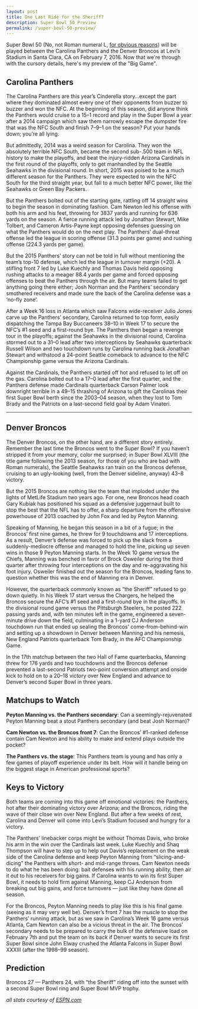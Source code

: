```yaml
---
layout: post
title: One Last Ride for the Sheriff?
description: Super Bowl 50 Preview
permalink: /super-bowl-50-preview/
---
```


Super Bowl 50 (No, not Roman numeral L, [for obvious
reasons](http://www.cbssports.com/nfl/eye-on-football/25464168/super-bowl-l-is-for-losers-but-nfl-will-return-to-roman-numerals-after-50))
will be played between the Carolina Panthers and the Denver Broncos at Levi’s
Stadium in Santa Clara, CA on February 7, 2016. Now that we're through with the
cursory details, here's my preview of the "Big Game".

## Carolina Panthers

The Carolina Panthers are this year’s Cinderella story…except the part where
they dominated almost every one of their opponents from buzzer to buzzer and won
the NFC. At the beginning of this season, did anyone think the Panthers would
cruise to a 15–1 record and play in the Super Bowl a year after a 2014 campaign
which saw them narrowly escape the dumpster fire that was the NFC South and
finish 7–9–1 on the season? Put your hands down; you’re all lying.

But admittedly, 2014 was a weird season for Carolina. They won the absolutely
terrible NFC South, became the second sub-.500 team in NFL history to make the
playoffs, and beat the injury-ridden Arizona Cardinals in the first round of the
playoffs, only to get manhandled by the Seattle Seahawks in the divisional
round. In short, 2015 was poised to be a much different season for the Panthers.
They were expected to win the NFC South for the third straight year, but fall to
a much better NFC power, like the Seahawks or Green Bay Packers.

But the Panthers bolted out of the starting gate, rattling off 14 straight wins
to begin the season in dominating fashion. Cam Newton led his offense with both
his arm and his feet, throwing for 3837 yards and running for 636 yards on the
season. A fierce running attack led by Jonathan Stewart, Mike
Tolbert, and Cameron Artis-Payne kept opposing defenses guessing on what the
Panthers would do on the next play. The Panthers’ dual-threat offense led the
league in scoring offense (31.3 points per game) and rushing offense (224.3
yards per game).

But the 2015 Panthers’ story can not be told in full without mentioning the
team’s top-10 defense, which led the league in turnover margin (+20). A stifling
front 7 led by Luke Kuechly and Thomas Davis held opposing rushing attacks to a
meager 88.4 yards per game and forced opposing offenses to beat the Panthers
through the air. But many teams failed to get
anything going there either; Josh Norman and the Panthers’ secondary smothered
receivers and made sure the back of the Carolina defense was a ‘no-fly zone’.

After a Week 16 loss in Atlanta which saw Falcons wide-receiver Julio Jones
carve up the Panthers’ secondary, Carolina returned to top form, easily
dispatching the Tampa Bay Buccaneers 38–10 in Week 17 to secure the NFC’s #1
seed and a first-round bye. The Panthers then began a revenge tour in the
playoffs; against the Seahawks in the divisional round, Carolina stormed out to
a 31–0 lead after two interceptions by Seahawks quarterback Russell Wilson and
two touchdown runs by Carolina running back Jonathan Stewart and withstood a
24-point Seattle comeback to advance to the NFC Championship game versus the
Arizona Cardinals.

Against the Cardinals, the Panthers started off hot and refused to let off on
the gas. Carolina bolted out to a 17–0 lead after the first quarter, and the
Panthers defense made Cardinals quarterback Carson Palmer look downright
terrible in a 49–15 thrashing of Arizona to gift the Carolinas their first Super
Bowl berth since the 2003–04 season, when they lost to Tom Brady and the
Patriots on a last-second field goal by Adam Vinateri.

*****

## Denver Broncos

The Denver Broncos, on the other hand, are a different story entirely. Remember
the last time the Broncos went to the Super Bowl? If you haven’t stripped it
from your memory, color me surprised; in Super Bowl XLVIII (the title game
following the 2013 season, for those of you who are bad with Roman numerals),
the Seattle Seahawks ran train on the Broncos defense, cruising to an
ugly-looking (well, from the Denver sideline, anyway) 43–8 victory.

But the 2015 Broncos are nothing like the team that imploded under the lights of
MetLife Stadium two years ago. For one, new Broncos head coach Gary Kubiak has
positioned his squad as a defensive juggernaut built to stop the best that the
NFL has to offer, a sharp departure from the offensive powerhouse of 2013
coached by John Fox and led by Peyton Manning.

Speaking of Manning, he began this season in a bit of a fugue; in the Broncos’
first nine games, he threw for 9 touchdowns and 17 interceptions. As a result, Denver’s defense was forced to pick up the slack from
a suddenly-mediocre offense and managed to hold the line, picking up seven wins
in those 9 Peyton Manning starts. In the Week 10 game versus the Chiefs, Manning
was benched in favor of Brock Osweiler during the third quarter after throwing
four interceptions on the day and re-aggravating his foot injury. Osweiler
finished out the season for the Broncos, leading fans to question whether this
was the end of Manning era in Denver.

However, the quarterback commonly known as “the Sheriff” refused to go down
quietly. In his Week 17 start versus the Chargers, he helped the Broncos secure
the AFC’s #1 seed and a first-round bye in the playoffs. In the divisional round
game versus the Pittsburgh Steelers, he posted 222 passing yards and, with ten
minutes left in the game, engineered a seven-minute drive down the field,
culminating in a 1-yard CJ Anderson touchdown run that ended up sealing the
Broncos’ come-from-behind-win and setting up a showdown in Denver between
Manning and his nemesis, New England Patriots quarterback Tom Brady, in the AFC
Championship Game.

In the 17th matchup between the two Hall of Fame quarterbacks, Manning threw for
176 yards and two touchdowns and the Broncos defense prevented a last-second
Patriots two-point conversion attempt and onside kick to hold on to a 20–18
victory over New England and advance to Denver’s second Super Bowl in three
years.

## **Matchups to Watch**

**Peyton Manning vs. the Panthers secondary**: Can a seemingly-rejuvenated
Peyton Manning beat a stout Panthers secondary (and beat Josh Norman)?

**Cam Newton vs. the Broncos front 7**: Can the Broncos’ #1-ranked defense
contain Cam Newton and his ability to make and extend plays outside the pocket?

**The Panthers vs. the stage**: This Panthers team is young and has only a few
games of playoff experience under its belt. How will it handle being on the
biggest stage in American professional sports?

## **Keys to Victory**

Both teams are coming into this game off emotional victories: the Panthers, hot
after their dominating victory over Arizona; and the Broncos, riding the wave of
their close win over New England. But after a few weeks of rest, Carolina and
Denver will come into Levi’s Stadium focused and hungry for a victory.

The Panthers’ linebacker corps might be without Thomas Davis, who broke his arm
in the win over the Cardinals last week. Luke Kuechly and Shaq Thompson will
have to step up to help out Davis’s replacement on the weak side of the Carolina
defense and keep Peyton Manning from “slicing-and-dicing” the Panthers with
short- and mid-range throws. Cam Newton needs to do what he has been doing: bait
defenses with his running ability, then air it out to his receivers for big
gains. If Carolina wants to win its first Super Bowl, it needs to hold firm
against Manning, keep CJ Anderson from breaking out big gains, and force
turnovers — just like they have done all season.

For the Broncos, Peyton Manning needs to play like this is his final game
(seeing as it may very well be). Denver’s front 7 has the muscle to stop the
Panthers’ running attack, but as we saw in Carolina’s Week 16 game versus
Atlanta, Cam Newton can also be a vicious threat in the air. The Broncos’
secondary needs to be prepared to carry the bulk of the defensive load on
February 7th and put the team on its back if Denver wants to secure its first
Super Bowl since John Elway crushed the Atlanta Falcons in Super Bowl XXXIII
(after the 1998–99 season).

## **Prediction**

Broncos 27 — Panthers 24, with “the Sheriff” riding off into the sunset with a
second Super Bowl ring and Super Bowl MVP trophy.

 _all stats courtesy of [ESPN.com](http://espn.go.com/)_

